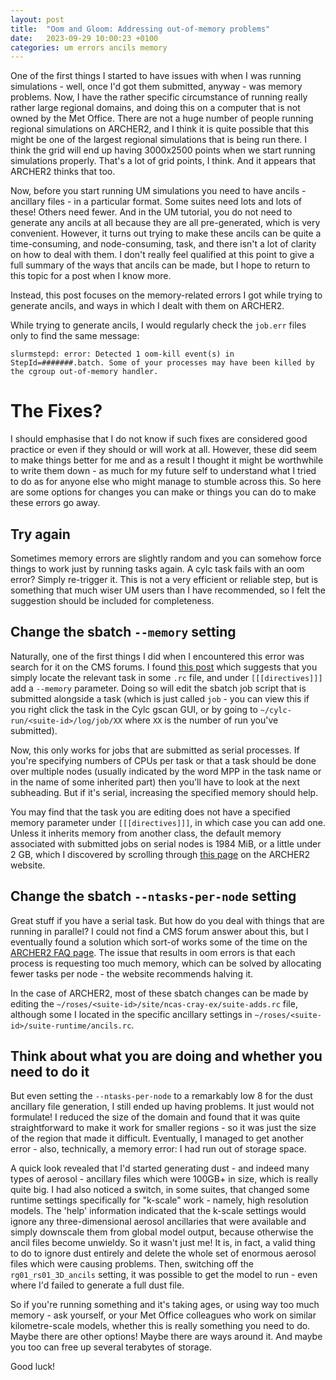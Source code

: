 ```yaml
---
layout: post
title:  "Oom and Gloom: Addressing out-of-memory problems"
date:   2023-09-29 10:00:23 +0100
categories: um errors ancils memory
---
```


One of the first things I started to have issues with when I was running simulations - well, once I'd got them submitted, anyway - was memory problems. Now, I have the rather specific circumstance of running really rather large regional domains, and doing this on a computer that is not owned by the Met Office. There are not a huge number of people running regional simulations on ARCHER2, and I think it is quite possible that this might be one of the largest regional simulations that is being run there. I think the grid will end up having 3000x2500 points when we start running simulations properly. That's a lot of grid points, I think. And it appears that ARCHER2 thinks that too. 

Now, before you start running UM simulations you need to have ancils - ancillary files - in a particular format. Some suites need lots and lots of these! Others need fewer. And in the UM tutorial, you do not need to generate any ancils at all because they are all pre-generated, which is very convenient. However, it turns out trying to make these ancils can be quite a time-consuming, and node-consuming, task, and there isn't a lot of clarity on how to deal with them. I don't really feel qualified at this point to give a full summary of the ways that ancils can be made, but I hope to return to this topic for a post when I know more.

Instead, this post focuses on the memory-related errors I got while trying to generate ancils, and ways in which I dealt with them on ARCHER2. 

While trying to generate ancils, I would regularly check the `job.err` files only to find the same message:

`slurmstepd: error: Detected 1 oom-kill event(s) in StepId=#######.batch. Some of your processes may have been killed by the cgroup out-of-memory handler.`

# The Fixes? 
I should emphasise that I do not know if such fixes are considered good practice or even if they should or will work at all. However, these did seem to make things better for me and as a result I thought it might be worthwhile to write them down - as much for my future self to understand what I tried to do as for anyone else who might manage to stumble across this. So here are some options for changes you can make or things you can do to make these errors go away.

## Try again
Sometimes memory errors are slightly random and you can somehow force things to work just by running tasks again. A cylc task fails with an oom error? Simply re-trigger it. This is not a very efficient or reliable step, but is something that much wiser UM users than I have recommended, so I felt the suggestion should be included for completeness.

## Change the sbatch `--memory` setting
Naturally, one of the first things I did when I encountered this error was search for it on the CMS forums. I found [this post](https://cms-helpdesk.ncas.ac.uk/t/submit-failed/693/4) which suggests that you simply locate the relevant task in some `.rc` file, and under `[[[directives]]]` add a `--memory` parameter. Doing so will edit the sbatch job script that is submitted alongside a task (which is just called `job` - you can view this if you right click the task in the Cylc gscan GUI, or by going to `~/cylc-run/<suite-id>/log/job/XX` where `XX` is the number of run you've submitted). 

Now, this only works for jobs that are submitted as serial processes. If you're specifying numbers of CPUs per task or that a task should be done over multiple nodes (usually indicated by the word MPP in the task name or in the name of some inherited part) then you'll have to look at the next subheading. But if it's serial, increasing the specified memory should help.

You may find that the task you are editing does not have a specified memory parameter under `[[[directives]]]`, in which case you can add one. Unless it inherits memory from another class, the default memory associated with submitted jobs on serial nodes is 1984 MiB, or a little under 2 GB, which I discovered by scrolling through [this page](https://docs.archer2.ac.uk/user-guide/analysis/) on the ARCHER2 website. 

## Change the sbatch `--ntasks-per-node` setting
Great stuff if you have a serial task. But how do you deal with things that are running in parallel? I could not find a CMS forum answer about this, but I eventually found a solution which sort-of works some of the time on the [ARCHER2 FAQ page](https://docs.archer2.ac.uk/faq/). The issue that results in oom errors is that each process is requesting too much memory, which can be solved by allocating fewer tasks per node - the website recommends halving it. 

In the case of ARCHER2, most of these sbatch changes can be made by editing the `~/roses/<suite-id>/site/ncas-cray-ex/suite-adds.rc` file, although some I located in the specific ancillary settings in `~/roses/<suite-id>/suite-runtime/ancils.rc`. 

## Think about what you are doing and whether you need to do it
But even setting the `--ntasks-per-node` to a remarkably low 8 for the dust ancillary file generation, I still ended up having problems. It just would not formulate! I reduced the size of the domain and found that it was quite straightforward to make it work for smaller regions - so it was just the size of the region that made it difficult. Eventually, I managed to get another error - also, technically, a memory error: I had run out of storage space.

A quick look revealed that I'd started generating dust - and indeed many types of aerosol - ancillary files which were 100GB+ in size, which is really quite big. I had also noticed a switch, in some suites, that changed some runtime settings specifically for "k-scale" work - namely, high resolution models. The 'help' information indicated that the k-scale settings would ignore any three-dimensional aerosol ancillaries that were available and simply downscale them from global model output, because otherwise the ancil files become unwieldy. So it wasn't just me! It is, in fact, a valid thing to do to ignore dust entirely and delete the whole set of enormous aerosol files which were causing problems. Then, switching off the `rg01_rs01_3D_ancils` setting, it was possible to get the model to run - even where I'd failed to generate a full dust file.

So if you're running something and it's taking ages, or using way too much memory - ask yourself, or your Met Office colleagues who work on similar kilometre-scale models, whether this is really something you need to do. Maybe there are other options! Maybe there are ways around it. And maybe you too can free up several terabytes of storage.

Good luck!
